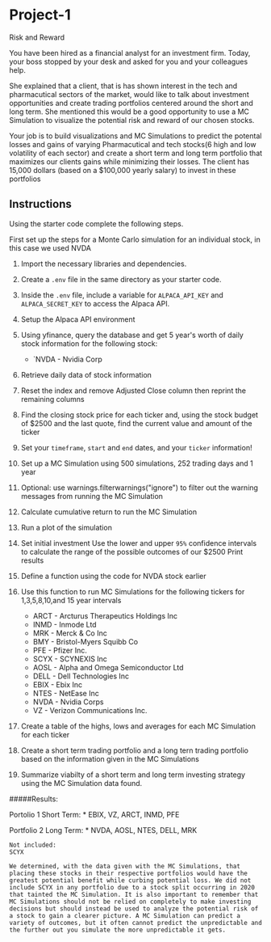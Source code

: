 # Project-1
 Risk and Reward

You have been hired as a financial analyst for an investment firm. Today, your boss stopped by your desk and asked for you and your colleagues help.

She explained that a client, that is has shown interest in the tech and pharmacutical sectors of the market, would like to talk about investment opportunities and create trading portfolios centered around the short and long term. She mentioned this would be a good opportunity to use a MC Simulation to visualize the potential risk and reward of our chosen stocks.

Your job is to build visualizations and MC Simulations to predict the potental losses and gains of varying Pharmacutical and tech stocks(6 high and low volatility of each sector) and create a short term and long term portfolio that maximizes our clients gains while minimizing their losses. The client has 15,000 dollars (based on a $100,000 yearly salary) to invest in these portfolios

## Instructions

Using the starter code complete the following steps.

First set up the steps for a Monte Carlo simulation for an individual stock, in this case we used NVDA

1. Import the necessary libraries and dependencies.

2. Create a `.env` file in the same directory as your starter code.

3. Inside the `.env` file, include a variable for `ALPACA_API_KEY` and `ALPACA_SECRET_KEY` to access the Alpaca API.

4. Setup the Alpaca API environment

5. Using yfinance, query the database and get 5 year's worth of daily stock information for the following stock:

    * `NVDA - Nvidia Corp

6. Retrieve daily data of stock information

7. Reset the index and remove Adjusted Close column then reprint the remaining columns

8. Find the closing stock price for each ticker and, using the stock budget of $2500 and the last quote, find the current value and amount of the ticker


9. Set your `timeframe`, `start` and `end` dates, and your `ticker` information!
10. Set up a MC Simulation using 500 simulations, 252 trading days and 1 year
11. Optional: use warnings.filterwarnings("ignore") to filter out the warning messages from running the MC Simulation
12. Calculate cumulative return to run the MC Simulation
13. Run a plot of the simulation
14.  Set initial investment
Use the lower and upper `95%` confidence intervals to calculate the range of the possible outcomes of our $2500
Print results
15. Define a function using the code for NVDA stock earlier 
16. Use this function to run MC Simulations for the following tickers for 1,3,5,8,10,and 15 year intervals

    * ARCT - Arcturus Therapeutics Holdings Inc
    * INMD - Inmode Ltd
    * MRK - Merck & Co Inc
    * BMY - Bristol-Myers Squibb Co
    * PFE - Pfizer Inc.
    * SCYX - SCYNEXIS Inc
    * AOSL - Alpha and Omega Semiconductor Ltd
    * DELL - Dell Technologies Inc
    * EBIX - Ebix Inc
    * NTES - NetEase Inc
    * NVDA - Nvidia Corps
    * VZ - Verizon Communications Inc.

17. Create a table of the highs, lows and averages for each MC Simulation for each ticker
18. Create a short term trading portfolio and a long tern trading portfolio based on the information given in the MC Simulations
19. Summarize viabilty of a short term and long term investing strategy using the MC Simulation data found.

#####Results:

Portolio 1 Short Term:
    * EBIX, VZ, ARCT, INMD, PFE

Portfolio 2 Long Term: 
    * NVDA, AOSL, NTES, DELL, MRK

    Not included:
    SCYX

    We determined, with the data given with the MC Simulations, that placing these stocks in their respective portfolios would have the greatest potential benefit while curbing potential loss. We did not include SCYX in any portfolio due to a stock split occurring in 2020 that tainted the MC Simulation. It is also important to remember that MC Simulations should not be relied on completely to make investing decisions but should instead be used to analyze the potential risk of a stock to gain a clearer picture. A MC Simulation can predict a variety of outcomes, but it often cannot predict the unpredictable and the further out you simulate the more unpredictable it gets.
